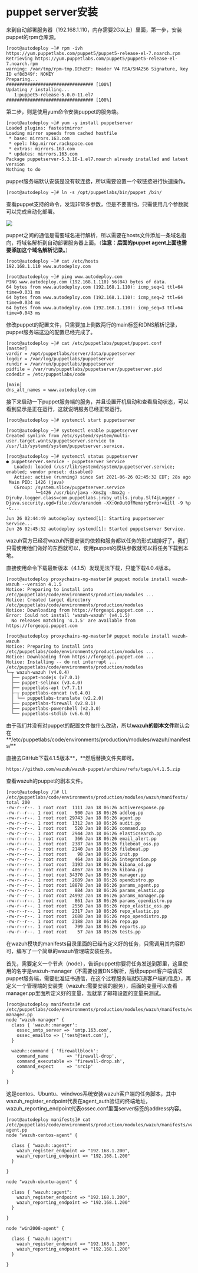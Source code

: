 # puppet server安装

来到自动部署服务器（192.168.1.110，内存需要2G以上）里面，第一步，安装puppet的rpm仓库源。

```text
[root@autodeploy ~]# rpm -ivh https://yum.puppetlabs.com/puppet5/puppet5-release-el-7.noarch.rpm
Retrieving https://yum.puppetlabs.com/puppet5/puppet5-release-el-7.noarch.rpm
warning: /var/tmp/rpm-tmp.DEhzEF: Header V4 RSA/SHA256 Signature, key ID ef8d349f: NOKEY
Preparing...                          ################################# [100%]
Updating / installing...
   1:puppet5-release-5.0.0-11.el7     ################################# [100%]
```

第二步，则是使用yum命令安装puppet的服务端。

```text
[root@autodeploy ~]# yum -y install puppetserver
Loaded plugins: fastestmirror
Loading mirror speeds from cached hostfile
 * base: mirrors.163.com
 * epel: hkg.mirror.rackspace.com
 * extras: mirrors.163.com
 * updates: mirrors.163.com
Package puppetserver-5.3.16-1.el7.noarch already installed and latest version
Nothing to do
```

puppet服务端默认安装是没有软连接，所以需要设置一个软链接进行快速操作。

```text
[root@autodeploy ~]# ln -s /opt/puppetlabs/bin/puppet /bin/
```

查看puppet支持的命令，发现非常多参数，但是不要害怕，只需使用几个参数就可以完成自动化部署。

![](../../../.gitbook/assets/image%20%2821%29.png)

puppet之间的通信是需要域名进行解析，所以需要在hosts文件添加一条域名指向，将域名解析到自动部署服务器上面。（**注意：后面的puppet agent上面也需要添加这个域名解析记录。**）

```text
[root@autodeploy ~]# cat /etc/hosts
192.168.1.110 www.autodeploy.com

[root@autodeploy ~]# ping www.autodeploy.com
PING www.autodeploy.com (192.168.1.110) 56(84) bytes of data.
64 bytes from www.autodeploy.com (192.168.1.110): icmp_seq=1 ttl=64 time=0.031 ms
64 bytes from www.autodeploy.com (192.168.1.110): icmp_seq=2 ttl=64 time=0.034 ms
64 bytes from www.autodeploy.com (192.168.1.110): icmp_seq=3 ttl=64 time=0.043 ms
```

修改puppet的配置文件，只需要加上倒数两行的main标签和DNS解析记录，puppet服务端这边的配置已经完成了。

```text
[root@autodeploy ~]# cat /etc/puppetlabs/puppet/puppet.conf 
[master]
vardir = /opt/puppetlabs/server/data/puppetserver
logdir = /var/log/puppetlabs/puppetserver
rundir = /var/run/puppetlabs/puppetserver
pidfile = /var/run/puppetlabs/puppetserver/puppetserver.pid
codedir = /etc/puppetlabs/code

[main]
dns_alt_names = www.autodeploy.com
```

接下来启动一下puppet服务端的服务，并且设置开机启动和查看启动状态，可以看到显示是正在运行，这就说明服务已经正常运行。

```text
[root@autodeploy ~]# systemctl start puppetserver

[root@autodeploy ~]# systemctl enable puppetserver
Created symlink from /etc/systemd/system/multi-user.target.wants/puppetserver.service to /usr/lib/systemd/system/puppetserver.service.

[root@autodeploy ~]# systemctl status puppetserver
● puppetserver.service - puppetserver Service
   Loaded: loaded (/usr/lib/systemd/system/puppetserver.service; enabled; vendor preset: disabled)
   Active: active (running) since Sat 2021-06-26 02:45:32 EDT; 28s ago
 Main PID: 1426 (java)
   CGroup: /system.slice/puppetserver.service
           └─1426 /usr/bin/java -Xms2g -Xmx2g -Djruby.logger.class=com.puppetlabs.jruby_utils.jruby.Slf4jLogger -Djava.security.egd=file:/dev/urandom -XX:OnOutOfMemoryError=kill -9 %p -c...

Jun 26 02:44:49 autodeploy systemd[1]: Starting puppetserver Service...
Jun 26 02:45:32 autodeploy systemd[1]: Started puppetserver Service.
```

wazuh官方已经将wazuh所要安装的依赖和服务都以任务的形式编排好了，我们只需使用他们做好的东西就可以，使用puppet的模块参数就可以将任务下载到本地。

直接使用命令下载最新版本（4.1.5）发现无法下载，只能下载4.0.4版本。

```text
[root@autodeploy proxychains-ng-master]# puppet module install wazuh-wazuh --version 4.1.5
Notice: Preparing to install into /etc/puppetlabs/code/environments/production/modules ...
Notice: Created target directory /etc/puppetlabs/code/environments/production/modules
Notice: Downloading from https://forgeapi.puppet.com ...
Error: Could not install 'wazuh-wazuh' (v4.1.5)
  No releases matching '4.1.5' are available from https://forgeapi.puppet.com
  
[root@autodeploy proxychains-ng-master]# puppet module install wazuh-wazuh 
Notice: Preparing to install into /etc/puppetlabs/code/environments/production/modules ...
Notice: Downloading from https://forgeapi.puppet.com ...
Notice: Installing -- do not interrupt ...
/etc/puppetlabs/code/environments/production/modules
└─┬ wazuh-wazuh (v4.0.4)
  ├── puppet-nodejs (v7.0.1)
  ├── puppet-selinux (v3.4.0)
  ├── puppetlabs-apt (v7.7.1)
  ├─┬ puppetlabs-concat (v6.4.0)
  │ └── puppetlabs-translate (v2.2.0)
  ├── puppetlabs-firewall (v2.8.1)
  ├── puppetlabs-powershell (v2.3.0)
  └── puppetlabs-stdlib (v6.6.0)

```

由于我们并没有对puppet的配置文件做什么改动，所以**wazuh的剧本文件**默认会在**/etc/puppetlabs/code/environments/production/modules/wazuh/manifests/**

直接去GitHub下载4.1.5版本**，**然后替换文件夹即可。

```text
https://github.com/wazuh/wazuh-puppet/archive/refs/tags/v4.1.5.zip
```

查看wazuh的puppet的剧本文件。

```text
[root@autodeploy /]# ll /etc/puppetlabs/code/environments/production/modules/wazuh/manifests/
total 200
-rw-r--r--. 1 root root  1111 Jan 18 06:26 activeresponse.pp
-rw-r--r--. 1 root root   500 Jan 18 06:26 addlog.pp
-rw-r--r--. 1 root root 29743 Jan 18 06:26 agent.pp
-rw-r--r--. 1 root root  1312 Jan 18 06:26 audit.pp
-rw-r--r--. 1 root root   520 Jan 18 06:26 command.pp
-rw-r--r--. 1 root root  2944 Jan 18 06:26 elasticsearch.pp
-rw-r--r--. 1 root root   366 Jan 18 06:26 email_alert.pp
-rw-r--r--. 1 root root  2387 Jan 18 06:26 filebeat_oss.pp
-rw-r--r--. 1 root root  2140 Jan 18 06:26 filebeat.pp
-rw-r--r--. 1 root root    98 Jan 18 06:26 init.pp
-rw-r--r--. 1 root root   464 Jan 18 06:26 integration.pp
-rw-r--r--. 1 root root  3193 Jan 18 06:26 kibana_od.pp
-rw-r--r--. 1 root root  4067 Jan 18 06:26 kibana.pp
-rw-r--r--. 1 root root 34370 Jan 18 06:26 manager.pp
-rw-r--r--. 1 root root  2689 Jan 18 06:26 opendistro.pp
-rw-r--r--. 1 root root 18878 Jan 18 06:26 params_agent.pp
-rw-r--r--. 1 root root   884 Jan 18 06:26 params_elastic.pp
-rw-r--r--. 1 root root 24992 Jan 18 06:26 params_manager.pp
-rw-r--r--. 1 root root   861 Jan 18 06:26 params_opendistro.pp
-rw-r--r--. 1 root root  2550 Jan 18 06:26 repo_elastic_oss.pp
-rw-r--r--. 1 root root  2317 Jan 18 06:26 repo_elastic.pp
-rw-r--r--. 1 root root  2688 Jan 18 06:26 repo_opendistro.pp
-rw-r--r--. 1 root root  2188 Jan 18 06:26 repo.pp
-rw-r--r--. 1 root root   799 Jan 18 06:26 reports.pp
-rw-r--r--. 1 root root    57 Jan 18 06:26 tests.pp

```



在wazuh模块的manifests目录里面的已经有定义好的任务，只需调用其内容即可，编写了一个简单的wazuh管理端安装任务。

首先，需要定义一个节点（node），告诉puppet你要将任务发送到那里，这里使用的名字是wazuh-manager（不需要设置DNS解析，后续puppet客户端请求puppet服务端，需要批准证书通信，在这个过程服务端就知道客户端的信息），再定义一个管理端的安装类（wazuh::需要安装的服务），后面的变量可以查看manager.pp里面所定义好的变量，我就拿了邮箱设置的变量来测试。

```text
[root@autodeploy manifests]# cat /etc/puppetlabs/code/environments/production/modules/wazuh/manifests/wazuh-manager.pp 
node "wazuh-manager" {
  class { 'wazuh::manager':
    ossec_smtp_server => 'smtp.163.com',
    ossec_emailto => ['test@test.com'],
  }

  wazuh::command { 'firewallblock':
    command_name       => 'firewall-drop',
    command_executable => 'firewall-drop.sh',
    command_expect     => 'srcip'
  }

}
```

这是centos、Ubuntu、windwos系统安装wazuh客户端的任务脚本，其中wazuh\_register\_endpoint代表在agent\_auth验证的终端地址，wazuh\_reporting\_endpoint代表ossec.conf里面server标签的address内容。

```text
[root@autodeploy manifests]# cat /etc/puppetlabs/code/environments/production/modules/wazuh/manifests/wazuh-agent.pp 
node "wazuh-centos-agent" {

  class { "wazuh::agent":
    wazuh_register_endpoint => "192.168.1.200",
    wazuh_reporting_endpoint => "192.168.1.200"
  }

}

node "wazuh-ubuntu-agent" {

  class { "wazuh::agent":
    wazuh_register_endpoint => "192.168.1.200",
    wazuh_reporting_endpoint => "192.168.1.200"
  }

}

node "win2008-agent" {

  class { "wazuh::agent":
    wazuh_register_endpoint => "192.168.1.200",
    wazuh_reporting_endpoint => "192.168.1.200"
  }

}

```



